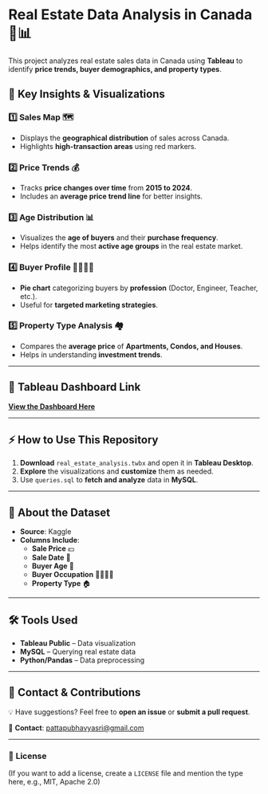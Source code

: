 # **Real Estate Data Analysis in Canada** 🏡📊

This project analyzes real estate sales data in Canada using **Tableau** to identify **price trends, buyer demographics, and property types**.

## 📌 **Key Insights & Visualizations**

### 1️⃣ **Sales Map 🗺️**
- Displays the **geographical distribution** of sales across Canada.
- Highlights **high-transaction areas** using red markers.

### 2️⃣ **Price Trends 💰**
- Tracks **price changes over time** from **2015 to 2024**.
- Includes an **average price trend line** for better insights.

### 3️⃣ **Age Distribution 📊**
- Visualizes the **age of buyers** and their **purchase frequency**.
- Helps identify the most **active age groups** in the real estate market.

### 4️⃣ **Buyer Profile 👨‍💼👩‍💼**
- **Pie chart** categorizing buyers by **profession** (Doctor, Engineer, Teacher, etc.).
- Useful for **targeted marketing strategies**.

### 5️⃣ **Property Type Analysis 🏘️**
- Compares the **average price** of **Apartments, Condos, and Houses**.
- Helps in understanding **investment trends**.

---

## 🔗 **Tableau Dashboard Link**
[**View the Dashboard Here**]([https://public.tableau.com/shared/C43RBY9JD?:display_count=n&:origin=viz_share_link](https://public.tableau.com/app/profile/pattapu.bhavya.sri/viz/Project_17395139095120/RealEstateDataAnalysisinCanada))

---

## ⚡ **How to Use This Repository**
1. **Download** `real_estate_analysis.twbx` and open it in **Tableau Desktop**.
2. **Explore** the visualizations and **customize** them as needed.
3. Use `queries.sql` to **fetch and analyze** data in **MySQL**.

---

## 📌 **About the Dataset**
- **Source**: Kaggle
- **Columns Include**:
  - **Sale Price** 💵
  - **Sale Date** 📅
  - **Buyer Age** 🎂
  - **Buyer Occupation** 👨‍💼👩‍💼
  - **Property Type** 🏠

---

## 🛠️ **Tools Used**
- **Tableau Public** – Data visualization
- **MySQL** – Querying real estate data
- **Python/Pandas** – Data preprocessing

---

## 📩 **Contact & Contributions**
💡 Have suggestions? Feel free to **open an issue** or **submit a pull request**.

📧 **Contact**: [pattapubhavyasri@gmail.com](mailto:pattapubhavyasri@gmail.com)

---

### 📜 **License**
(If you want to add a license, create a `LICENSE` file and mention the type here, e.g., MIT, Apache 2.0)
